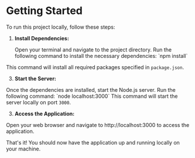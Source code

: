 # Getting Started

To run this project locally, follow these steps:

1. **Install Dependencies:**

   Open your terminal and navigate to the project directory. Run the following command to install the necessary dependencies:
   \`npm install\`
   
This command will install all required packages specified in `package.json`.

3. **Start the Server:**

Once the dependencies are installed, start the Node.js server. Run the following command:
\`node localhost:3000\`
This command will start the server locally on port `3000`.

3. **Access the Application:**

Open your web browser and navigate to http://localhost:3000 to access the application.

That's it! You should now have the application up and running locally on your machine.




